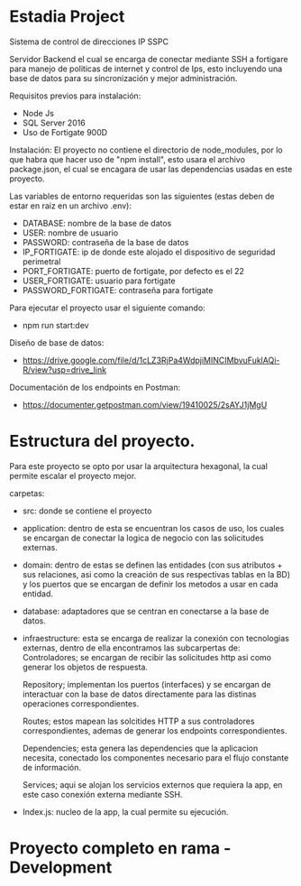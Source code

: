 # Estadia Project
Sistema de control de direcciones IP  SSPC

Servidor Backend el cual se encarga de conectar mediante SSH a fortigare para manejo de politicas de internet y control de Ips, esto incluyendo una base de datos para su sincronización y mejor administración.

Requisitos previos para instalación:
- Node Js
- SQL Server 2016
- Uso de Fortigate 900D

Instalación:
El proyecto no contiene el directorio de node_modules, por lo que habra que hacer uso de "npm install", esto usara el archivo package.json, el cual se encagara de usar las dependencias usadas en este proyecto.

Las variables de entorno requeridas son las siguientes (estas deben de estar en raiz en un archivo .env):
- DATABASE: nombre de la base de datos
- USER: nombre de usuario
- PASSWORD: contraseña de la base de datos
- IP_FORTIGATE: ip de donde este alojado el dispositivo de seguridad perimetral
- PORT_FORTIGATE: puerto de fortigate, por defecto es el 22
- USER_FORTIGATE: usuario para fortigate
- PASSWORD_FORTIGATE: contraseña para fortigate

Para ejecutar el proyecto usar el siguiente comando:
- npm run start:dev

Diseño de base de datos:
- https://drive.google.com/file/d/1cLZ3RjPa4WdpjiMINCIMbvuFuklAQi-R/view?usp=drive_link

Documentación de los endpoints en Postman:
- https://documenter.getpostman.com/view/19410025/2sAYJ1jMgU

# Estructura del proyecto.
Para este proyecto se opto por usar la arquitectura hexagonal, la cual permite escalar el proyecto mejor.

carpetas:
- src: donde se contiene el proyecto
- application: dentro de esta se encuentran los casos de uso, los cuales se encargan de conectar la logica de negocio con las solicitudes externas.
- domain: dentro de estas se definen las entidades (con sus atributos + sus relaciones, asi como la creación de sus respectivas tablas en la BD) y los puertos que se encargan de definir los metodos a usar en cada entidad.
- database: adaptadores que se centran en conectarse a la base de datos.
- infraestructure: esta se encarga de realizar la conexión con tecnologias externas, dentro de ella encontramos las subcarpertas de:
  Controladores; se encargan de recibir las solicitudes http asi como generar los objetos de respuesta.
  
  Repository; implementan los puertos (interfaces) y se encargan de interactuar con la base de datos directamente para las distinas operaciones correspondientes.
  
  Routes; estos mapean las solcitides HTTP a sus controladores correspondientes, ademas de generar los endpoints correspondientes.
  
  Dependencies; esta genera las dependencies que la aplicacion necesita, conectado los componentes necesario para el flujo constante de información.
  
  Services; aqui se alojan los servicios externos que requiera la app, en este caso conexión externa mediante SSH.
  
- Index.js: nucleo de la app, la cual permite su ejecución.



# Proyecto completo en rama -Development
